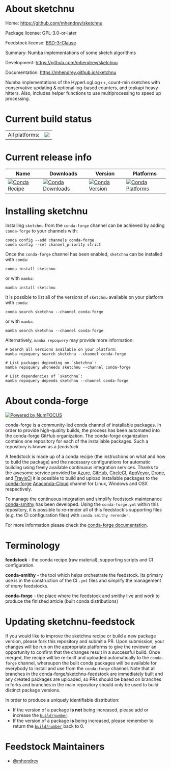 About sketchnu
==============

Home: https://github.com/mhendrey/sketchnu

Package license: GPL-3.0-or-later

Feedstock license: [BSD-3-Clause](https://github.com/conda-forge/sketchnu-feedstock/blob/main/LICENSE.txt)

Summary: Numba implementations of some sketch algorithms

Development: https://github.com/mhendrey/sketchnu

Documentation: https://mhendrey.github.io/sketchnu

Numba implementations of the HyperLogLog++, count-min sketches with conservative
updating & optional log-based counters, and topkapi heavy-hitters. Also, includes
helper functions to use multiprocessing to speed up processing.


Current build status
====================


<table><tr><td>All platforms:</td>
    <td>
      <a href="https://dev.azure.com/conda-forge/feedstock-builds/_build/latest?definitionId=16020&branchName=main">
        <img src="https://dev.azure.com/conda-forge/feedstock-builds/_apis/build/status/sketchnu-feedstock?branchName=main">
      </a>
    </td>
  </tr>
</table>

Current release info
====================

| Name | Downloads | Version | Platforms |
| --- | --- | --- | --- |
| [![Conda Recipe](https://img.shields.io/badge/recipe-sketchnu-green.svg)](https://anaconda.org/conda-forge/sketchnu) | [![Conda Downloads](https://img.shields.io/conda/dn/conda-forge/sketchnu.svg)](https://anaconda.org/conda-forge/sketchnu) | [![Conda Version](https://img.shields.io/conda/vn/conda-forge/sketchnu.svg)](https://anaconda.org/conda-forge/sketchnu) | [![Conda Platforms](https://img.shields.io/conda/pn/conda-forge/sketchnu.svg)](https://anaconda.org/conda-forge/sketchnu) |

Installing sketchnu
===================

Installing `sketchnu` from the `conda-forge` channel can be achieved by adding `conda-forge` to your channels with:

```
conda config --add channels conda-forge
conda config --set channel_priority strict
```

Once the `conda-forge` channel has been enabled, `sketchnu` can be installed with `conda`:

```
conda install sketchnu
```

or with `mamba`:

```
mamba install sketchnu
```

It is possible to list all of the versions of `sketchnu` available on your platform with `conda`:

```
conda search sketchnu --channel conda-forge
```

or with `mamba`:

```
mamba search sketchnu --channel conda-forge
```

Alternatively, `mamba repoquery` may provide more information:

```
# Search all versions available on your platform:
mamba repoquery search sketchnu --channel conda-forge

# List packages depending on `sketchnu`:
mamba repoquery whoneeds sketchnu --channel conda-forge

# List dependencies of `sketchnu`:
mamba repoquery depends sketchnu --channel conda-forge
```


About conda-forge
=================

[![Powered by
NumFOCUS](https://img.shields.io/badge/powered%20by-NumFOCUS-orange.svg?style=flat&colorA=E1523D&colorB=007D8A)](https://numfocus.org)

conda-forge is a community-led conda channel of installable packages.
In order to provide high-quality builds, the process has been automated into the
conda-forge GitHub organization. The conda-forge organization contains one repository
for each of the installable packages. Such a repository is known as a *feedstock*.

A feedstock is made up of a conda recipe (the instructions on what and how to build
the package) and the necessary configurations for automatic building using freely
available continuous integration services. Thanks to the awesome service provided by
[Azure](https://azure.microsoft.com/en-us/services/devops/), [GitHub](https://github.com/),
[CircleCI](https://circleci.com/), [AppVeyor](https://www.appveyor.com/),
[Drone](https://cloud.drone.io/welcome), and [TravisCI](https://travis-ci.com/)
it is possible to build and upload installable packages to the
[conda-forge](https://anaconda.org/conda-forge) [Anaconda-Cloud](https://anaconda.org/)
channel for Linux, Windows and OSX respectively.

To manage the continuous integration and simplify feedstock maintenance
[conda-smithy](https://github.com/conda-forge/conda-smithy) has been developed.
Using the ``conda-forge.yml`` within this repository, it is possible to re-render all of
this feedstock's supporting files (e.g. the CI configuration files) with ``conda smithy rerender``.

For more information please check the [conda-forge documentation](https://conda-forge.org/docs/).

Terminology
===========

**feedstock** - the conda recipe (raw material), supporting scripts and CI configuration.

**conda-smithy** - the tool which helps orchestrate the feedstock.
                   Its primary use is in the construction of the CI ``.yml`` files
                   and simplify the management of *many* feedstocks.

**conda-forge** - the place where the feedstock and smithy live and work to
                  produce the finished article (built conda distributions)


Updating sketchnu-feedstock
===========================

If you would like to improve the sketchnu recipe or build a new
package version, please fork this repository and submit a PR. Upon submission,
your changes will be run on the appropriate platforms to give the reviewer an
opportunity to confirm that the changes result in a successful build. Once
merged, the recipe will be re-built and uploaded automatically to the
`conda-forge` channel, whereupon the built conda packages will be available for
everybody to install and use from the `conda-forge` channel.
Note that all branches in the conda-forge/sketchnu-feedstock are
immediately built and any created packages are uploaded, so PRs should be based
on branches in forks and branches in the main repository should only be used to
build distinct package versions.

In order to produce a uniquely identifiable distribution:
 * If the version of a package **is not** being increased, please add or increase
   the [``build/number``](https://docs.conda.io/projects/conda-build/en/latest/resources/define-metadata.html#build-number-and-string).
 * If the version of a package **is** being increased, please remember to return
   the [``build/number``](https://docs.conda.io/projects/conda-build/en/latest/resources/define-metadata.html#build-number-and-string)
   back to 0.

Feedstock Maintainers
=====================

* [@mhendrey](https://github.com/mhendrey/)


